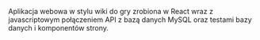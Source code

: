 Aplikacja webowa w stylu wiki do gry zrobiona w React wraz z javascriptowym połączeniem API z bazą danych MySQL oraz testami bazy danych i komponentów strony.
